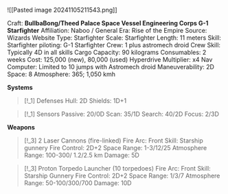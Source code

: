 ![[Pasted image 20241105211543.png]]

Craft: **BullbaBong/Theed Palace Space Vessel Engineering Corps G-1 Starfighter**
Affiliation: Naboo / General
Era: Rise of the Empire
Source: Wizards Website
Type: Starfighter
Scale: Starfighter
Length: 11 meters
Skill: Starfighter piloting: G-1 Starfighter
Crew: 1 plus astromech droid
Crew Skill: Typically 4D in all skills
Cargo Capacity: 90 kilograms
Consumables: 2 weeks
Cost: 125,000 (new), 80,000 (used)
Hyperdrive Multiplier: x4
Nav Computer: Limited to 10 jumps with Astromech droid
Maneuverability: 2D
Space: 8
Atmosphere: 365; 1,050 kmh

**Systems**
> [!_1] Defenses
> Hull: 2D
> Shields: 1D+1

> [!_1] Sensors
> Passive: 20/0D
> Scan: 35/1D
> Search: 40/2D
> Focus: 2/3D

**Weapons**
> [!_3] 2 Laser Cannons (fire-linked)
> Fire Arc: Front
> Skill: Starship gunnery
> Fire Control: 2D+2
> Space Range: 1-3/12/25
> Atmosphere Range: 100-300/
> 1.2/2.5 km
> Damage: 5D

> [!_3] Proton Torpedo Launcher (10 torpedoes)
> Fire Arc: Front
> Skill: Starship Gunnery
> Fire Control: 2D+2
> Space Range: 1/3/7
> Atmosphere Range: 50-100/300/700
> Damage: 10D